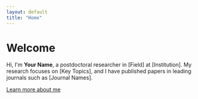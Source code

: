 ```yaml
---
layout: default
title: "Home"
---
```


# Welcome

Hi, I'm **Your Name**, a postdoctoral researcher in [Field] at [Institution]. My research focuses on [Key Topics], and I have published papers in leading journals such as [Journal Names].

[Learn more about me](/about)